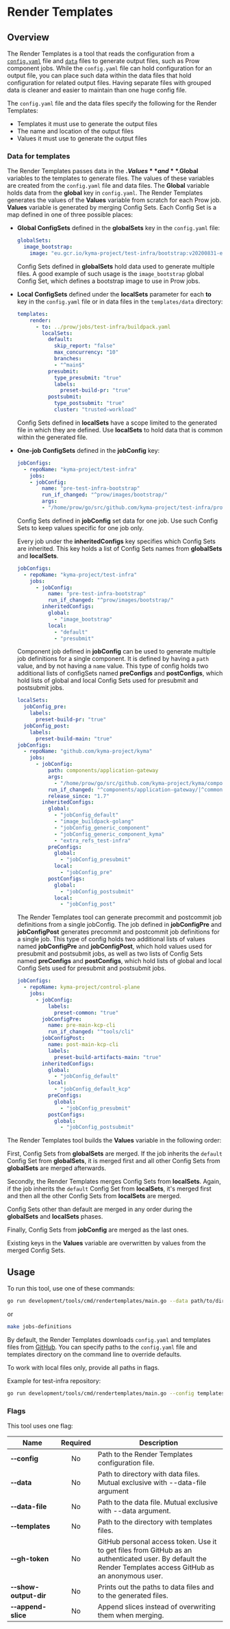 # Render Templates

## Overview

The Render Templates is a tool that reads the configuration from a [`config.yaml`](/templates/config.yaml) file and [`data`](/templates/data) files to generate output files, such as Prow component jobs. While the `config.yaml` file can hold configuration for an output file, you can place such data within the data files that hold configuration for related output files. Having separate files with grouped data is cleaner and easier to maintain than one huge config file.

The `config.yaml` file and the data files specify the following for the Render Templates:
- Templates it must use to generate the output files
- The name and location of the output files
- Values it must use to generate the output files

### Data for templates

The Render Templates passes data in the **$.Values** and **$.Global** variables to the templates to generate files. The values of these variables are created from the `config.yaml` file and data files. The **Global** variable holds data from the **global** key in `config.yaml`. The Render Templates generates the values of the **Values** variable from scratch for each Prow job. **Values** variable is generated by merging Config Sets. Each Config Set is a map defined in one of three possible places:

- **Global ConfigSets** defined in the **globalSets** key in the `config.yaml` file:

    ```yaml
    globalSets:
      image_bootstrap:
        image: "eu.gcr.io/kyma-project/test-infra/bootstrap:v20200831-e46c648b"
    ```

   Config Sets defined in **globalSets** hold data used to generate multiple files. A good example of such usage is the `image_bootstrap` global Config Set, which defines a bootstrap image to use in Prow jobs.


- **Local ConfigSets** defined under the **localSets** parameter for each **to** key in the `config.yaml` file or in data files in the `templates/data` directory:

    ```yaml
    templates:
        render:
          - to: ../prow/jobs/test-infra/buildpack.yaml
            localSets:
              default:
                skip_report: "false"
                max_concurrency: "10"
                branches:
                - "^main$"
              presubmit:
                type_presubmit: "true"
                labels:
                  preset-build-pr: "true"
              postsubmit:
                type_postsubmit: "true"
                cluster: "trusted-workload"
    ```

   Config Sets defined in **localSets** have a scope limited to the generated file in which they are defined. Use **localSets** to hold data that is common within the generated file.


- **One-job ConfigSets** defined in the **jobConfig** key:

    ```yaml
    jobConfigs:
      - repoName: "kyma-project/test-infra"
        jobs:
        - jobConfig:
            name: "pre-test-infra-bootstrap"
            run_if_changed: "^prow/images/bootstrap/"
            args:
            - "/home/prow/go/src/github.com/kyma-project/test-infra/prow/images/bootstrap"
    ```
    
    Config Sets defined in **jobConfig** set data for one job. Use such Config Sets to keep values specific for one job only.
    
    Every job under the **inheritedConfigs** key specifies which Config Sets are inherited. This key holds a list of Config Sets names from **globalSets** and **localSets**.

    ```yaml
    jobConfigs:
      - repoName: "kyma-project/test-infra"
        jobs:
          - jobConfig:
              name: "pre-test-infra-bootstrap"
              run_if_changed: "^prow/images/bootstrap/"
            inheritedConfigs:
              global:
                - "image_bootstrap"
              local:
                - "default"
                - "presubmit"
    ```
    
    Component job defined in **jobConfig** can be used to generate multiple job definitions for a single component. It is defined by having a `path` value, and by not having a `name` value. This type of config holds two additional lists of configSets named **preConfigs** and **postConfigs**, which hold lists of global and local Config Sets used for presubmit and postsubmit jobs.

    ```yaml
    localSets:
      jobConfig_pre:
        labels:
          preset-build-pr: "true"
      jobConfig_post:
        labels:
          preset-build-main: "true"
    jobConfigs:
      - repoName: "github.com/kyma-project/kyma"
        jobs:
          - jobConfig:
              path: components/application-gateway
              args:
                - "/home/prow/go/src/github.com/kyma-project/kyma/components/application-gateway"
              run_if_changed: "^components/application-gateway/|^common/makefiles/"
              release_since: "1.7"
            inheritedConfigs:
              global:
                - "jobConfig_default"
                - "image_buildpack-golang"
                - "jobConfig_generic_component"
                - "jobConfig_generic_component_kyma"
                - "extra_refs_test-infra"
              preConfigs:
                global:
                  - "jobConfig_presubmit"
                local:
                  - "jobConfig_pre"
              postConfigs:
                global:
                  - "jobConfig_postsubmit"
                local:
                  - "jobConfig_post"
    ```
    
    The Render Templates tool can generate precommit and postcommit job definitions from a single jobConfig. The job defined in **jobConfigPre** and **jobConfigPost** generates precommit and postcommit job definitions for a single job. This type of config holds two additional lists of values named **jobConfigPre** and **jobConfigPost**, which hold values used for presubmit and postsubmit jobs, as well as two lists of Config Sets named **preConfigs** and **postConfigs**, which hold lists of global and local Config Sets used for presubmit and postsubmit jobs.
    
    ```yaml
    jobConfigs:
      - repoName: kyma-project/control-plane
        jobs:
          - jobConfig:
              labels:
                preset-common: "true"
            jobConfigPre:
              name: pre-main-kcp-cli
              run_if_changed: "^tools/cli"
            jobConfigPost:
              name: post-main-kcp-cli
              labels:
                preset-build-artifacts-main: "true"
            inheritedConfigs:
              global:
                - "jobConfig_default"
              local:
                - "jobConfig_default_kcp"
              preConfigs:
                global:
                  - "jobConfig_presubmit"
              postConfigs:
                global:
                  - "jobConfig_postsubmit"
    ```
  
The Render Templates tool builds the **Values** variable in the following order:

First, Config Sets from **globalSets** are merged. If the job inherits the `default` Config Set from **globalSets**, it is merged first and all other Config Sets from **globalSets** are merged afterwards. 

Secondly, the Render Templates merges Config Sets from **localSets**. Again, if the job inherits the `default` Config Set from **localSets**, it's merged first and then all the other Config Sets from **localSets** are merged.

Config Sets other than default are merged in any order during the **globalSets** and **localSets** phases.

Finally, Config Sets from **jobConfig** are merged as the last ones. 

Existing keys in the **Values** variable are overwritten by values from the merged Config Sets.


## Usage

To run this tool, use one of these commands:

```bash
go run development/tools/cmd/rendertemplates/main.go --data path/to/directory/with/data/files
```
or
```bash
make jobs-definitions
```

By default, the Render Templates downloads `config.yaml` and templates files from [GitHub](https://github.com/kyma-project/test-infra). You can specify paths to the `config.yaml` file and templates directory on the command line to override defaults.

To work with local files only, provide all paths in flags.

Example for test-infra repository:
```bash
go run development/tools/cmd/rendertemplates/main.go --config templates/config.yaml --templates templates/templates --data templates/data
```

### Flags

This tool uses one flag:

| Name                                | Required | Description                                                                                                                                       |
|-------------------------------------|:--------:|---------------------------------------------------------------------------------------------------------------------------------------------------|
| **&#x2011;&#x2011;config**          |    No    | Path to the Render Templates configuration file.                                                                                                  |
| **&#x2011;&#x2011;data**            |    No    | Path to directory with data files. Mutual exclusive with --data-file argument                                                                     |
| **&#x2011;&#x2011;data-file**       |    No    | Path to the data file. Mutual exclusive with --data argument.                                                                                     |
| **&#x2011;&#x2011;templates**       |    No    | Path to the directory with templates files.                                                                                                       |
| **&#x2011;&#x2011;gh-token**        |    No    | GitHub personal access token. Use it to get files from GitHub as an authenticated user. By default the Render Templates access GitHub as an anonymous user. |
| **&#x2011;&#x2011;show-output-dir** |    No    | Prints out the paths to data files and to the generated files.                                                                                    |
| **&#x2011;&#x2011;append-slice**    |    No    | Append slices instead of overwriting them when merging.                                                                                                |
